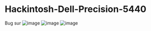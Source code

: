 # Hackintosh-Dell-Precision-5440
Bug sur
![image](https://github.com/user-attachments/assets/06d642c1-6537-4a37-9cd7-3051a862d6a2)
![image](https://github.com/user-attachments/assets/8faf2d8e-1b1d-4e23-8813-d5f9ee5f6ae9)
![image](https://github.com/user-attachments/assets/5088441c-73a3-4cc4-a47f-7b6639bfd785)
